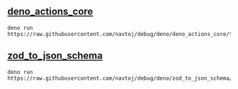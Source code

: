 ## [deno_actions_core](deno_actions_core/test.ts)
```shell
deno run https://raw.githubusercontent.com/navtoj/debug/deno/deno_actions_core/test.ts
```

## [zod_to_json_schema](zod_to_json_schema/test.ts)
```shell
deno run https://raw.githubusercontent.com/navtoj/debug/deno/zod_to_json_schema/test.ts
```
